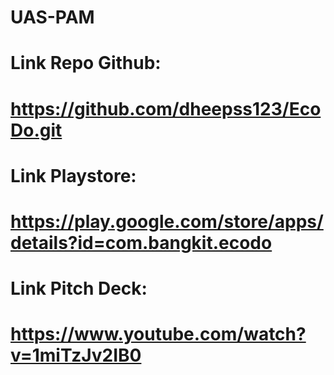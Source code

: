 # UAS-PAM

# Link Repo Github:

# https://github.com/dheepss123/EcoDo.git



# Link Playstore:

# https://play.google.com/store/apps/details?id=com.bangkit.ecodo



# Link Pitch Deck:

# https://www.youtube.com/watch?v=1miTzJv2IB0
